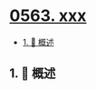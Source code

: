 # [0563. xxx](https://github.com/Tdahuyou/TNotes.leetcode/tree/main/notes/0563.%20xxx)

<!-- region:toc -->

- [1. 📝 概述](#1--概述)

<!-- endregion:toc -->

## 1. 📝 概述
